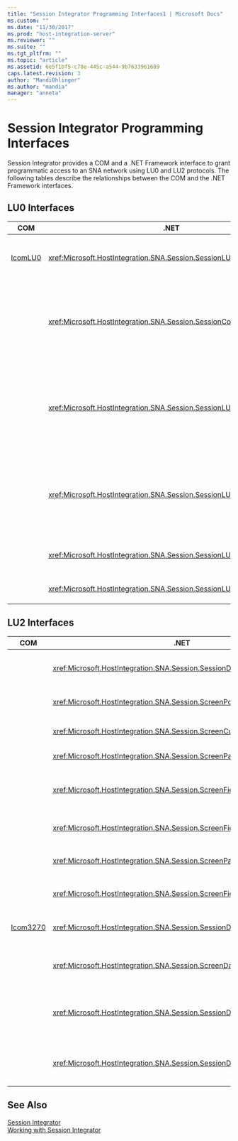```yaml
---
title: "Session Integrator Programming Interfaces1 | Microsoft Docs"
ms.custom: ""
ms.date: "11/30/2017"
ms.prod: "host-integration-server"
ms.reviewer: ""
ms.suite: ""
ms.tgt_pltfrm: ""
ms.topic: "article"
ms.assetid: 6e5f1bf5-c78e-445c-a544-9b7633961689
caps.latest.revision: 3
author: "MandiOhlinger"
ms.author: "mandia"
manager: "anneta"
---
```

# Session Integrator Programming Interfaces
Session Integrator provides a COM and a .NET Framework interface to grant programmatic access to an SNA network using LU0 and LU2 protocols. The following tables describe the relationships between the COM and the .NET Framework interfaces.  
  
## LU0 Interfaces  
  
|COM|.NET|Description|  
|---------|----------|-----------------|  
|[IcomLU0](../HIS2010/icomlu0-interface1.md)|<xref:Microsoft.HostIntegration.SNA.Session.SessionLU0>|The primary interface for connecting, sending, and receiving information over an LU0 session.|  
||<xref:Microsoft.HostIntegration.SNA.Session.SessionConnectionLU0>|Represents the LU0 connection.<br /><br /> `SessionLU0` uses `SessionConnectionLU0` to contain the relevant connection and initialization information.|  
||<xref:Microsoft.HostIntegration.SNA.Session.SessionLU0Data>|Encapsulates the information you want to send and receive over LU0.<br /><br /> `SessionLU0` uses `SessionLU0Data` in the `Send` and `Receive` methods to send and receive data.|  
||<xref:Microsoft.HostIntegration.SNA.Session.SessionLU0InitType>|Contains initialization information.<br /><br /> `SessionLU0` uses this class during the initialization process to pass initialization information to the host.|  
||<xref:Microsoft.HostIntegration.SNA.Session.SessionLU0ReceiveIndication>|Represents the current state of a session associated with a receive call.|  
||<xref:Microsoft.HostIntegration.SNA.Session.SessionLU0SendIndication>|Contains values used by the `Send` method of `SessionLU0`.|  
  
## LU2 Interfaces  
  
|COM|.NET|Description|  
|---------|----------|-----------------|  
||<xref:Microsoft.HostIntegration.SNA.Session.SessionDisplay>|Provides the connection interface for the `SessionDisplay` class.|  
||<xref:Microsoft.HostIntegration.SNA.Session.ScreenPosition>|Provides access to a position on the LU2 screen.|  
||<xref:Microsoft.HostIntegration.SNA.Session.ScreenCursor>|Provides access to the cursor on the screen.|  
||<xref:Microsoft.HostIntegration.SNA.Session.ScreenPartialField>|Provides access to a part of a screen field.|  
||<xref:Microsoft.HostIntegration.SNA.Session.ScreenField>|Provides access to a particular area of the LU2 screen including the data and attributes.|  
||<xref:Microsoft.HostIntegration.SNA.Session.ScreenFieldCollection>|Contains a collection of `ScreenField` classes.|  
||<xref:Microsoft.HostIntegration.SNA.Session.ScreenPartialFieldCollection>|Contains a collection of `ScreenPartialFields` classes.|  
||<xref:Microsoft.HostIntegration.SNA.Session.ScreenFieldAttributeData>|Provides all of the attributes about the `ScreenField` data.|  
|[Icom3270](../HIS2010/icom3270-interface2.md)|<xref:Microsoft.HostIntegration.SNA.Session.SessionDisplay>|Primary interface for accessing the network over a 3270 connection.|  
||<xref:Microsoft.HostIntegration.SNA.Session.ScreenData>|Provides access to a particular area of the raw 3270 data representations.|  
||<xref:Microsoft.HostIntegration.SNA.Session.SessionDisplayScript>|Enables users to take a script created in the Host Integration Server 3270 client and play it programmatically.|  
||<xref:Microsoft.HostIntegration.SNA.Session.SessionDisplayVariableCollection>|Used with the `SessionDisplayScript` class to provide variables that can be replaced in the script.|  
  
## See Also  
 [Session Integrator](../core/session-integrator2.md)   
 [Working with Session Integrator](../core/working-with-session-integrator1.md)